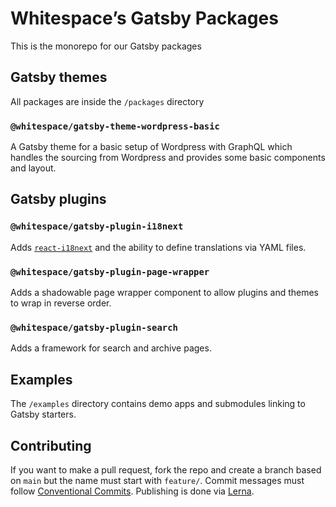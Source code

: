 # Whitespace’s Gatsby Packages

This is the monorepo for our Gatsby packages

## Gatsby themes

All packages are inside the `/packages` directory

### `@whitespace/gatsby-theme-wordpress-basic`

A Gatsby theme for a basic setup of Wordpress with GraphQL which handles the
sourcing from Wordpress and provides some basic components and layout.

## Gatsby plugins

### `@whitespace/gatsby-plugin-i18next`

Adds [`react-i18next`](https://react.i18next.com/) and the ability to define
translations via YAML files.

### `@whitespace/gatsby-plugin-page-wrapper`

Adds a shadowable page wrapper component to allow plugins and themes to wrap in
reverse order.

### `@whitespace/gatsby-plugin-search`

Adds a framework for search and archive pages.

## Examples

The `/examples` directory contains demo apps and submodules linking to Gatsby
starters.

## Contributing

If you want to make a pull request, fork the repo and create a branch based on
`main` but the name must start with `feature/`. Commit messages must follow
[Conventional Commits](https://www.conventionalcommits.org/). Publishing is done
via [Lerna](https://lerna.js.org/).
